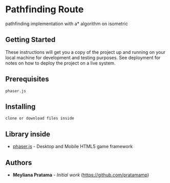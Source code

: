 # Pathfinding Route 

pathfinding implementation with a* algorithm on isometric

## Getting Started

These instructions will get you a copy of the project up and running on your local machine for development and testing purposes. See deployment for notes on how to deploy the project on a live system.

## Prerequisites

```
phaser.js
```

## Installing

```
clone or download files inside
```

## Library inside

* [phaser.js](http://phaser.io/) - Desktop and Mobile HTML5 game framework

## Authors

* **Meyliana Pratama** - *Initial work* (https://github.com/pratamamp)
